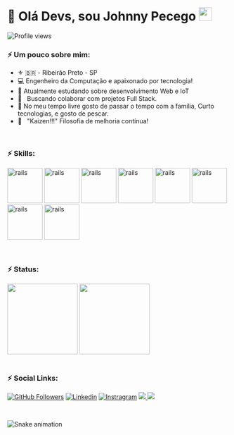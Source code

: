 # 👋 Olá Devs, sou Johnny Pecego <img src="https://raw.githubusercontent.com/kaueMarques/kaueMarques/master/hi.gif" width="30px">

<p align="left"> <img src="https://komarev.com/ghpvc/?username=johnnyrps&color=green" alt="Profile views" /> </p>

### :zap: Um pouco sobre mim:
* :fleur_de_lis: 🇧🇷 - Ribeirão Preto - SP
* :computer: Engenheiro da Computação e apaixonado por tecnologia!
* 🚀 Atualmente estudando sobre desenvolvimento Web e IoT
* :purple_heart: &nbsp; Buscando colaborar com projetos Full Stack.
* 🎸 No meu tempo livre gosto de passar o tempo com a família, Curto tecnologias, e gosto de pescar.
* :battery: &nbsp; "Kaizen!!!" Filosofia de melhoria contínua!

<br>

### :zap: Skills:
<img src="https://cdn.jsdelivr.net/gh/devicons/devicon/icons/html5/html5-original-wordmark.svg" alt="rails" width="80" height="80" style="max-width:100%;"></img>
<img src="https://cdn.jsdelivr.net/gh/devicons/devicon/icons/css3/css3-original-wordmark.svg" alt="rails" width="80" height="80" style="max-width:100%;"></img>
<img src="https://cdn.jsdelivr.net/gh/devicons/devicon/icons/javascript/javascript-plain.svg" alt="rails" width="80" height="80" style="max-width:100%;"></img>
<img src="https://cdn.jsdelivr.net/gh/devicons/devicon/icons/react/react-original.svg" alt="rails" width="80" height="80" style="max-width:100%;"></img>
<img src="https://cdn.jsdelivr.net/gh/devicons/devicon/icons/nodejs/nodejs-plain-wordmark.svg" alt="rails" width="80" height="80" style="max-width:100%;"></img>
<img src="https://cdn.jsdelivr.net/gh/devicons/devicon/icons/postgresql/postgresql-original-wordmark.svg" alt="rails" width="80" height="80" style="max-width:100%;"></img>
<img src="https://cdn.jsdelivr.net/gh/devicons/devicon/icons/mysql/mysql-original-wordmark.svg" alt="rails" width="80" height="80" style="max-width:100%;"></img>
<img src="https://cdn.jsdelivr.net/gh/devicons/devicon/icons/git/git-original-wordmark.svg" alt="rails" width="80" height="80" style="max-width:100%;"></img>

<br>

### :zap: Status:
<div align="">
<img height="160em" src="https://github-readme-stats.vercel.app/api?username=johnnyrps&show_icons=true&theme=chartreuse-dark"/>
<img height="160em" src="https://github-readme-stats.vercel.app/api/top-langs/?username=johnnyrps&layout=compact&theme=chartreuse-dark"/>
</div>

<br>

### :zap: Social Links: 
[![GitHub Followers](https://img.shields.io/github/followers/johnnyrps?style=for-the-badge&logo=Github&Color=white)](https://github.com/johnnyrps)
[![Linkedin](https://img.shields.io/badge/LinkedIn-0077B5?style=for-the-badge&logo=linkedin&logoColor=white)](https://linkedin.com/in/johnny-pecego)
[![Instragram](https://img.shields.io/badge/Instagram-E4405F?style=for-the-badge&logo=instagram&logoColor=white)](https://instagram.com/johnnypecego_oficial)
<a href="https://discord.com/app" target="_blank">
  <img src="https://img.shields.io/badge/johnnypecego-7289DA.svg?style=for-the-badge&logo=discord&logoColor=white"/>
</a>
<a href="mailto:johnnyrps@gmail.com" target="_blank">
  <img src="https://img.shields.io/badge/Email_me-D14836?style=for-the-badge&logo=gmail&logoColor=white"/>
</a>

<br>

![Snake animation](https://github.com/johnnyrps/johnnyrps/blob/main/github-contribution-grid-snake2.svg)
